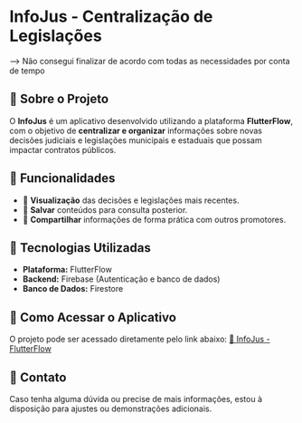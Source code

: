 # InfoJus - Centralização de Legislações
--> Não consegui finalizar de acordo com todas as necessidades por conta de tempo

## 📌 Sobre o Projeto
O **InfoJus** é um aplicativo desenvolvido utilizando a plataforma **FlutterFlow**, com o objetivo de **centralizar e organizar** informações sobre novas decisões judiciais e legislações municipais e estaduais que possam impactar contratos públicos.

## 🎯 Funcionalidades
- 📄 **Visualização** das decisões e legislações mais recentes.
- 🔖 **Salvar** conteúdos para consulta posterior.
- 🔗 **Compartilhar** informações de forma prática com outros promotores.

## 🚀 Tecnologias Utilizadas
- **Plataforma:** FlutterFlow
- **Backend:** Firebase (Autenticação e banco de dados)
- **Banco de Dados:** Firestore

## 🔧 Como Acessar o Aplicativo
O projeto pode ser acessado diretamente pelo link abaixo:
[🔗 InfoJus - FlutterFlow](https://app.flutterflow.io/project/info-jus-74l11j)

## 📧 Contato
Caso tenha alguma dúvida ou precise de mais informações, estou à disposição para ajustes ou demonstrações adicionais.


